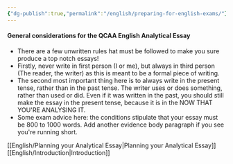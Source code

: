 ```yaml
---
{"dg-publish":true,"permalink":"/english/preparing-for-english-exams/"}
---
```


#### General considerations for the QCAA English Analytical Essay
- There are a few unwritten rules hat must be followed to make you sure produce a top notch essays!
- Firstly, never write in first person (I or me), but always in third person (The reader, the writer) as this is meant to be a formal piece of writing.
- The second most important thing here is to always write in the present tense, rather than in the past tense. The writer uses or does something, rather than used or did. Even if it was written in the past, you should still make the essay in the present tense, because it is in the NOW THAT YOU'RE ANALYSING IT.
- Some exam advice here: the conditions stipulate that your essay must be 800 to 1000 words. Add another evidence body paragraph if you see you're running short.

[[English/Planning your Analytical Essay\|Planning your Analytical Essay]]
[[English/Introduction\|Introduction]]